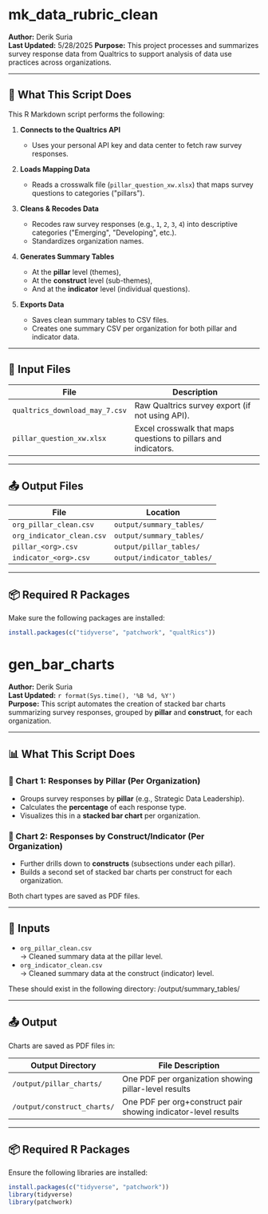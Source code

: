 # mk_data_rubric_clean

**Author:** Derik Suria  
**Last Updated:** 5/28/2025
**Purpose:** This project processes and summarizes survey response data from Qualtrics to support analysis of data use practices across organizations.

---

## 🚀 What This Script Does

This R Markdown script performs the following:

1. **Connects to the Qualtrics API**  
   - Uses your personal API key and data center to fetch raw survey responses.

2. **Loads Mapping Data**  
   - Reads a crosswalk file (`pillar_question_xw.xlsx`) that maps survey questions to categories ("pillars").

3. **Cleans & Recodes Data**  
   - Recodes raw survey responses (e.g., `1`, `2`, `3`, `4`) into descriptive categories ("Emerging", "Developing", etc.).
   - Standardizes organization names.

4. **Generates Summary Tables**  
   - At the **pillar** level (themes),
   - At the **construct** level (sub-themes),
   - And at the **indicator** level (individual questions).

5. **Exports Data**  
   - Saves clean summary tables to CSV files.
   - Creates one summary CSV per organization for both pillar and indicator data.

---

## 📂 Input Files

| File | Description |
|------|-------------|
| `qualtrics_download_may_7.csv` | Raw Qualtrics survey export (if not using API). |
| `pillar_question_xw.xlsx` | Excel crosswalk that maps questions to pillars and indicators. |

---

## 📤 Output Files

| File | Location |
|------|----------|
| `org_pillar_clean.csv` | `output/summary_tables/` |
| `org_indicator_clean.csv` | `output/summary_tables/` |
| `pillar_<org>.csv` | `output/pillar_tables/` |
| `indicator_<org>.csv` | `output/indicator_tables/` |

---

## 📦 Required R Packages

Make sure the following packages are installed:

```r
install.packages(c("tidyverse", "patchwork", "qualtRics"))
```

# gen_bar_charts

**Author:** Derik Suria  
**Last Updated:** `r format(Sys.time(), '%B %d, %Y')`  
**Purpose:** This script automates the creation of stacked bar charts summarizing survey responses, grouped by **pillar** and **construct**, for each organization.

---

## 📊 What This Script Does

### 🔹 Chart 1: Responses by Pillar (Per Organization)
- Groups survey responses by **pillar** (e.g., Strategic Data Leadership).
- Calculates the **percentage** of each response type.
- Visualizes this in a **stacked bar chart** per organization.

### 🔹 Chart 2: Responses by Construct/Indicator (Per Organization)
- Further drills down to **constructs** (subsections under each pillar).
- Builds a second set of stacked bar charts per construct for each organization.

Both chart types are saved as PDF files.

---

## 📂 Inputs

- `org_pillar_clean.csv`  
  → Cleaned summary data at the pillar level.
- `org_indicator_clean.csv`  
  → Cleaned summary data at the construct (indicator) level.

These should exist in the following directory: /output/summary_tables/

---

## 📤 Output

Charts are saved as PDF files in:

| Output Directory | File Description |
|------------------|------------------|
| `/output/pillar_charts/`     | One PDF per organization showing pillar-level results |
| `/output/construct_charts/`  | One PDF per org+construct pair showing indicator-level results |

---

## 📦 Required R Packages

Ensure the following libraries are installed:

```r
install.packages(c("tidyverse", "patchwork"))
library(tidyverse)
library(patchwork)

